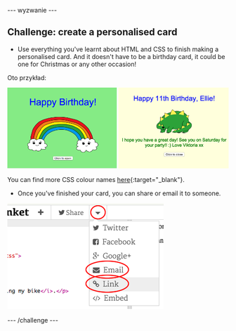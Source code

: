 \--- wyzwanie \---

## Challenge: create a personalised card

+ Use everything you've learnt about HTML and CSS to finish making a personalised card. And it doesn't have to be a birthday card, it could be one for Christmas or any other occasion!

Oto przykład:

![zrzut ekranu](images/birthday-final.png)

You can find more CSS colour names [here](http://jumpto.cc/colours){:target="_blank"}.

+ Once you've finished your card, you can share or email it to someone.

![zrzut ekranu](images/birthday-share.png)

\--- /challenge \---